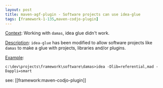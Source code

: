 ```yaml
---
layout: post
title: maven-agf-plugin - Software projects can use idea-glue
tags: [framework-1-135,maven-codjo-plugin]
---
```

<u>Context</u>:
Working with ```damas```, idea glue didn't work.

<u>Description</u>:
```idea-glue``` has been modified to allow software projects like ```damas``` to make a glue with projects, libraries and/or plugins.

<u>Example</u>:
```
c:\dev\projects\framework\software\damas>idea -Dlib=referential,mad -Dappli=smart
```

see: [[framework:maven-codjo-plugin]]